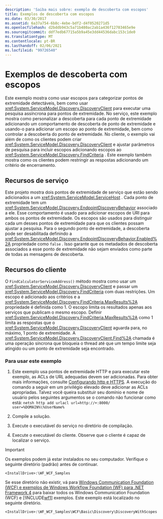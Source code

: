 ```yaml
---
description: 'Saiba mais sobre: exemplo de descoberta com escopos'
title: Exemplos de descoberta com escopos
ms.date: 03/30/2017
ms.assetid: 6a37a754-6b8c-4ebe-bdf2-d4f0520271d5
ms.openlocfilehash: d2bddb943c5a71b480ac2ab1a436f12703465e9e
ms.sourcegitcommit: ddf7edb67715a5b9a45e3dd44536dabc153c1de0
ms.translationtype: MT
ms.contentlocale: pt-BR
ms.lasthandoff: 02/06/2021
ms.locfileid: "99726540"
---
```

# <a name="discovery-with-scopes-sample"></a>Exemplos de descoberta com escopos

Este exemplo mostra como usar escopos para categorizar pontos de extremidade detectáveis, bem como usar <xref:System.ServiceModel.Discovery.DiscoveryClient> para executar uma pesquisa assíncrona para pontos de extremidade. No serviço, este exemplo mostra como personalizar a descoberta para cada ponto de extremidade adicionando um comportamento de descoberta de ponto de extremidade e usando-o para adicionar um escopo ao ponto de extremidade, bem como controlar a descoberta do ponto de extremidade. No cliente, o exemplo vai além de como os clientes podem criar <xref:System.ServiceModel.Discovery.DiscoveryClient> e ajustar parâmetros de pesquisa para incluir escopos adicionando escopos ao <xref:System.ServiceModel.Discovery.FindCriteria> . Este exemplo também mostra como os clientes podem restringir as respostas adicionando um critério de encerramento.

## <a name="service-features"></a>Recursos de serviço

Este projeto mostra dois pontos de extremidade de serviço que estão sendo adicionados a um <xref:System.ServiceModel.ServiceHost> . Cada ponto de extremidade tem um <xref:System.ServiceModel.Discovery.EndpointDiscoveryBehavior> associado a ele. Esse comportamento é usado para adicionar escopos de URI para ambos os pontos de extremidade. Os escopos são usados para distinguir cada um desses pontos de extremidade para que os clientes possam ajustar a pesquisa. Para o segundo ponto de extremidade, a descoberta pode ser desabilitada definindo a <xref:System.ServiceModel.Discovery.EndpointDiscoveryBehavior.Enabled%2A> propriedade como `false` . Isso garante que os metadados de descoberta associados a esse ponto de extremidade não sejam enviados como parte de todas as mensagens de descoberta.

## <a name="client-features"></a>Recursos do cliente

O `FindCalculatorServiceAddress()` método mostra como usar um <xref:System.ServiceModel.Discovery.DiscoveryClient> e passar um <xref:System.ServiceModel.Discovery.FindCriteria> com duas restrições. Um escopo é adicionado aos critérios e a <xref:System.ServiceModel.Discovery.FindCriteria.MaxResults%2A> propriedade é definida como 1. O escopo limita os resultados apenas aos serviços que publicam o mesmo escopo. Definir <xref:System.ServiceModel.Discovery.FindCriteria.MaxResults%2A> como 1 limita as respostas que o <xref:System.ServiceModel.Discovery.DiscoveryClient> aguarda para, no máximo, 1 ponto de extremidade. A <xref:System.ServiceModel.Discovery.DiscoveryClient.Find%2A> chamada é uma operação síncrona que bloqueia o thread até que um tempo limite seja atingido ou um ponto de extremidade seja encontrado.

### <a name="to-use-this-sample"></a>Para usar este exemplo

1. Este exemplo usa pontos de extremidade HTTP e para executar este exemplo, as ACLs de URL adequadas devem ser adicionadas. Para obter mais informações, consulte [Configurando http e HTTPS](../feature-details/configuring-http-and-https.md). A execução do comando a seguir em um privilégio elevado deve adicionar as ACLs apropriadas. Talvez você queira substituir seu domínio e nome de usuário pelos seguintes argumentos se o comando não funcionar como está: `netsh http add urlacl url=http://+:8000/ user=%DOMAIN%\%UserName%`

2. Compile a solução.

3. Execute o executável do serviço no diretório de compilação.

4. Execute o executável do cliente. Observe que o cliente é capaz de localizar o serviço.

> [!IMPORTANT]
> Os exemplos podem já estar instalados no seu computador. Verifique o seguinte diretório (padrão) antes de continuar.
>
> `<InstallDrive>:\WF_WCF_Samples`
>
> Se esse diretório não existir, vá para [Windows Communication Foundation (WCF) e exemplos de Windows Workflow Foundation (WF) para .NET Framework 4](https://www.microsoft.com/download/details.aspx?id=21459) para baixar todos os Windows Communication Foundation (WCF) e [!INCLUDE[wf1](../../../../includes/wf1-md.md)] exemplos. Este exemplo está localizado no seguinte diretório.
>
> `<InstallDrive>:\WF_WCF_Samples\WCF\Basic\Discovery\DiscoveryWithScopes`
